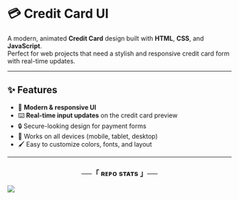 # 💳 Credit Card UI

A modern, animated **Credit Card** design built with **HTML**, **CSS**, and **JavaScript**.  
Perfect for web projects that need a stylish and responsive credit card form with real-time updates.

---

## ✨ Features
- 🎨 **Modern & responsive UI**  
- ⌨️ **Real-time input updates** on the credit card preview  
- 🔒 Secure-looking design for payment forms  
- 📱 Works on all devices (mobile, tablet, desktop)  
- 🖌️ Easy to customize colors, fonts, and layout  

---





</h2>
<h3 align="center">──「 ʀᴇᴘᴏ sᴛᴀᴛs 」──</h3>
<a href="https://github.com/Aashik-team/Creditcard"><img src="https://github-readme-stats.vercel.app/api/pin/?username=Aashik-team&repo=creditcard&theme=chartreuse-dark"></a>
